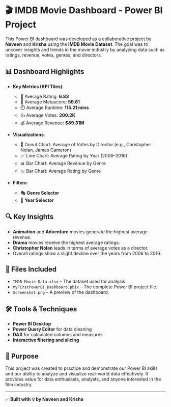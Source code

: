 # 🎬 IMDB Movie Dashboard - Power BI Project

This Power BI dashboard was developed as a collaborative project by **Naveen** and **Krisha** using the **IMDB Movie Dataset**. The goal was to uncover insights and trends in the movie industry by analyzing data such as ratings, revenue, votes, genres, and directors.

## 📊 Dashboard Highlights

- **Key Metrics (KPI Tiles)**:
  - 🎯 Average Rating: **6.83**
  - 📝 Average Metascore: **59.61**
  - ⏱️ Average Runtime: **115.21 mins**
  - 👍 Average Votes: **200.2K**
  - 💰 Average Revenue: **$89.31M**

- **Visualizations**:
  - 🔘 Donut Chart: Average of Votes by Director (e.g., Christopher Nolan, James Cameron)
  - 📈 Line Chart: Average Rating by Year (2006–2016)
  - 📊 Bar Chart: Average Revenue by Genre
  - 📉 Bar Chart: Average Rating by Genre

- **Filters**:
  - 🎭 **Genre Selector**
  - 📅 **Year Selector**

## 🔍 Key Insights

- **Animation** and **Adventure** movies generate the highest average revenue.
- **Drama** movies receive the highest average ratings.
- **Christopher Nolan** leads in terms of average votes as a director.
- Overall ratings show a slight decline over the years from 2006 to 2016.

## 📁 Files Included

- `IMDB-Movie-Data.xlsx` – The dataset used for analysis.
- `MyFirstPowerBI_Dashboard.pbix` – The complete Power BI project file.
- `Screenshot.png` – A preview of the dashboard.

## 🛠️ Tools & Techniques

- **Power BI Desktop**
- **Power Query Editor** for data cleaning
- **DAX** for calculated columns and measures
- **Interactive filtering and slicing**

## 🎯 Purpose

This project was created to practice and demonstrate our Power BI skills and our ability to analyze and visualize real-world data effectively. It provides value for data enthusiasts, analysts, and anyone interested in the film industry.

---

✅ **Built with 💡 by Naveen and Krisha**
